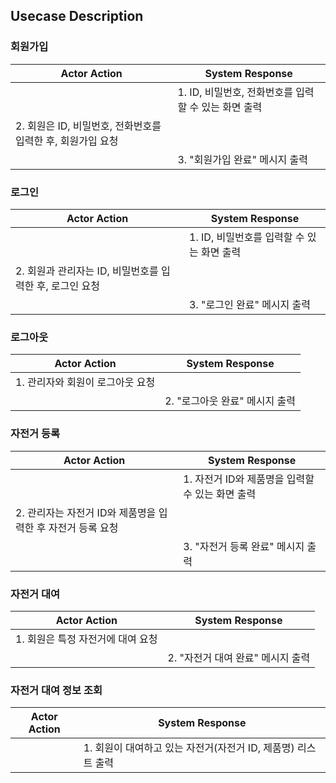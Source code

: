 ## Usecase Description

### 회원가입
| Actor Action                 | System Response     |
| ---------------------------- | ------------------- |
||1. ID, 비밀번호, 전화번호를 입력할 수 있는 화면 출력|
|2. 회원은 ID, 비밀번호, 전화번호를 입력한 후, 회원가입 요청||
||3. "회원가입 완료" 메시지 출력|

### 로그인
| Actor Action                 | System Response     |
| ---------------------------- | ------------------- |
||1. ID, 비밀번호를 입력할 수 있는 화면 출력|
|2. 회원과 관리자는 ID, 비밀번호를 입력한 후, 로그인 요청||
||3. "로그인 완료" 메시지 출력|

### 로그아웃 
| Actor Action                 | System Response     |
| ---------------------------- | ------------------- |
|1. 관리자와 회원이 로그아웃 요청||
||2. "로그아웃 완료" 메시지 출력|

### 자전거 등록
| Actor Action                 | System Response     |
| ---------------------------- | ------------------- |
|| 1. 자전거 ID와 제품명을 입력할 수 있는 화면 출력|
|2. 관리자는 자전거 ID와 제품명을 입력한 후 자전거 등록 요청||
||3. "자전거 등록 완료" 메시지 출력|

### 자전거 대여
| Actor Action                 | System Response     |
| ---------------------------- | ------------------- |
|1. 회원은 특정 자전거에 대여 요청||
||2. "자전거 대여 완료" 메시지 출력|

### 자전거 대여 정보 조회
| Actor Action                 | System Response     |
| ---------------------------- | ------------------- |
||1. 회원이 대여하고 있는 자전거(자전거 ID, 제품명) 리스트 출력|